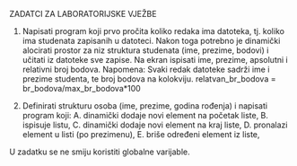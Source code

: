 ZADATCI ZA LABORATORIJSKE VJEŽBE

1. Napisati program koji prvo pročita koliko redaka ima datoteka, tj. koliko ima studenata
zapisanih u datoteci. Nakon toga potrebno je dinamički alocirati prostor za niz struktura
studenata (ime, prezime, bodovi) i učitati iz datoteke sve zapise. Na ekran ispisati ime,
prezime, apsolutni i relativni broj bodova.
Napomena: Svaki redak datoteke sadrži ime i prezime studenta, te broj bodova na kolokviju.
relatvan_br_bodova = br_bodova/max_br_bodova*100

2. Definirati strukturu osoba (ime, prezime, godina rođenja) i napisati program koji:
    A. dinamički dodaje novi element na početak liste,
    B. ispisuje listu,
    C. dinamički dodaje novi element na kraj liste,
    D. pronalazi element u listi (po prezimenu),
    E. briše određeni element iz liste,
    
  U zadatku se ne smiju koristiti globalne varijable.
